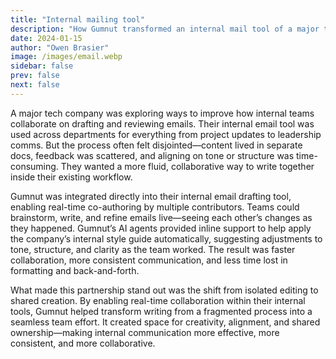 ```yaml
---
title: "Internal mailing tool"
description: "How Gumnut transformed an internal mail tool of a major tech company"
date: 2024-01-15
author: "Owen Brasier"
image: /images/email.webp
sidebar: false
prev: false
next: false
---
```


A major tech company was exploring ways to improve how internal teams collaborate on drafting and reviewing emails. Their internal email tool was used across departments for everything from project updates to leadership comms. But the process often felt disjointed—content lived in separate docs, feedback was scattered, and aligning on tone or structure was time-consuming. They wanted a more fluid, collaborative way to write together inside their existing workflow.

Gumnut was integrated directly into their internal email drafting tool, enabling real-time co-authoring by multiple contributors. Teams could brainstorm, write, and refine emails live—seeing each other’s changes as they happened. Gumnut’s AI agents provided inline support to help apply the company’s internal style guide automatically, suggesting adjustments to tone, structure, and clarity as the team worked. The result was faster collaboration, more consistent communication, and less time lost in formatting and back-and-forth.

What made this partnership stand out was the shift from isolated editing to shared creation. By enabling real-time collaboration within their internal tools, Gumnut helped transform writing from a fragmented process into a seamless team effort. It created space for creativity, alignment, and shared ownership—making internal communication more effective, more consistent, and more collaborative.
